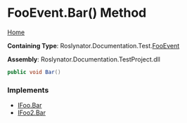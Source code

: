 <a name="_top"></a>

# FooEvent\.Bar\(\) Method

[Home](../../../../../README.md#_top)

**Containing Type**: Roslynator\.Documentation\.Test\.[FooEvent](../README.md#_top)

**Assembly**: Roslynator\.Documentation\.TestProject\.dll

```csharp
public void Bar()
```

### Implements

* [IFoo.Bar](../../IFoo/Bar/README.md#_top)
* [IFoo2.Bar](../../IFoo2/Bar/README.md#_top)
